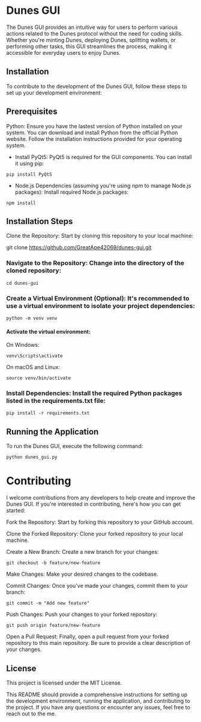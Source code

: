 # Dunes GUI
The Dunes GUI provides an intuitive way for users to perform various actions related to the Dunes protocol without the need for coding skills. Whether you're minting Dunes, deploying Dunes, splitting wallets, or performing other tasks, this GUI streamlines the process, making it accessible for everyday users to enjoy Dunes.

## Installation
To contribute to the development of the Dunes GUI, follow these steps to set up your development environment:

## Prerequisites
Python: Ensure you have the lastest version of Python installed on your system. You can download and install Python from the official Python website. Follow the installation instructions provided for your operating system.

- Install PyQt5: PyQt5 is required for the GUI components. You can install it using pip:

`pip install PyQt5`

- Node.js Dependencies (assuming you're using npm to manage Node.js packages):
Install required Node.js packages:

`npm install`

## Installation Steps
Clone the Repository: Start by cloning this repository to your local machine:


git clone https://github.com/GreatApe42069/dunes-gui.git

### Navigate to the Repository: Change into the directory of the cloned repository:

`cd dunes-gui`

### Create a Virtual Environment (Optional): It's recommended to use a virtual environment to isolate your project dependencies:

`python -m venv venv`

#### Activate the virtual environment:

On Windows:

`venv\Scripts\activate`

On macOS and Linux:

`source venv/bin/activate`

### Install Dependencies: Install the required Python packages listed in the requirements.txt file:

`pip install -r requirements.txt`

## Running the Application
To run the Dunes GUI, execute the following command:

`python dunes_gui.py`

# Contributing
I welcome contributions from any developers to help create and improve the Dunes GUI. If you're interested in contributing, here's how you can get started:

Fork the Repository: Start by forking this repository to your GitHub account.

Clone the Forked Repository: Clone your forked repository to your local machine.

Create a New Branch: Create a new branch for your changes:

`git checkout -b feature/new-feature`


Make Changes: Make your desired changes to the codebase.

Commit Changes: Once you've made your changes, commit them to your branch:

`git commit -m "Add new feature"`

Push Changes: Push your changes to your forked repository:

`git push origin feature/new-feature`

Open a Pull Request: Finally, open a pull request from your forked repository to this main repository. Be sure to provide a clear description of your changes.


## License
This project is licensed under the MIT License.

This README should provide a comprehensive instructions for setting up the development environment, running the application, and contributing to the project. If you have any questions or encounter any issues, feel free to reach out to the me.
